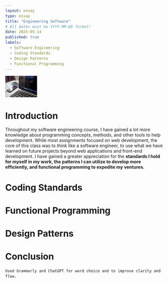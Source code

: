 ```yaml
---
layout: essay
type: essay
title: "Engineering Software"
# All dates must be YYYY-MM-DD format!
date: 2025-05-14
published: true
labels:
  - Software Engineering
  - Coding Standards
  - Design Patterns
  - Functional Programming
---
```


<img width="20%" class="rounded float-start pe-4" src="../img/reflectSE/CodingComputer.jpg">


# Introduction
Throughout my software engineering course, I have gained a lot more knowledge about programming concepts, methods, and other tools to help development. While most assignments focused on web development, the core of this class was to *think* like a software engineer, to use what we have learned on future projects beyond web applications and front-end development. I have gained a greater appreciation for the **standards I hold for myself in my work, the patterns I can utilize to develop more efficiently, and functional programming to expedite my ventures.**

# Coding Standards


# Functional Programming


# Design Patterns


# Conclusion


``Used Grammarly and ChatGPT for word choice and to improve clarity and flow.``
